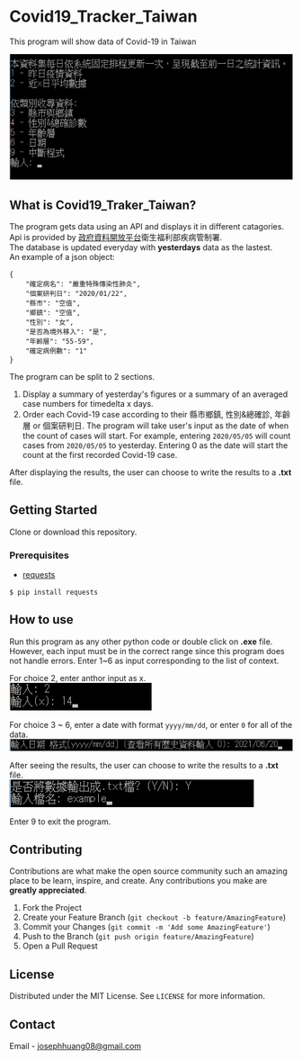 # Covid19_Tracker_Taiwan
This program will show data of Covid-19 in Taiwan

![usage example](media/explainer.png)
## What is Covid19_Traker_Taiwan?
The program gets data using an API and displays it in different catagories.  
Api is provided by [政府資料開放平台](https://data.gov.tw/dataset/120711)衛生福利部疾病管制署.  
The database is updated everyday with **yesterdays** data as the lastest.  
An example of a json object:
```
{
    "確定病名": "嚴重特殊傳染性肺炎",
    "個案研判日": "2020/01/22", 
    "縣市": "空值", 
    "鄉鎮": "空值", 
    "性別": "女", 
    "是否為境外移入": "是", 
    "年齡層": "55-59", 
    "確定病例數": "1"
}
```
The program can be split to 2 sections.  
1. Display a summary of yesterday's figures or a summary of an averaged case numbers for timedelta x days.  
2. Order each Covid-19 case according to their 縣市鄉鎮, 性別&總確診, 年齡層 or 個案研判日. The program will take user's input as the date of when the count of cases will start. For example, entering `2020/05/05` will count cases from `2020/05/05` to yesterday. Entering 0 as the date will start the count at the first recorded Covid-19 case.

After displaying the results, the user can choose to write the results to a **.txt** file.

## Getting Started
Clone or download this repository.

### Prerequisites
 - [requests](https://docs.python-requests.org/en/master/)
  ```
  $ pip install requests
  ```

<!-- USAGE EXAMPLES -->
## How to use
Run this program as any other python code or double click on **.exe** file.  
However, each input must be in the correct range since this program does not handle errors.
Enter 1~6 as input corresponding to the list of context.  

For choice 2, enter anthor input as x.  
![choice2](media/choice2.png)

For choice 3 ~ 6, enter a date with format `yyyy/mm/dd`, or enter `0` for all of the data.  
![choice3](media/choice3.png)

After seeing the results, the user can choose to write the results to a **.txt** file.  
![write](media/write.png)

Enter 9 to exit the program.

<!-- CONTRIBUTING -->
## Contributing
Contributions are what make the open source community such an amazing place to be learn, inspire, and create. Any contributions you make are **greatly appreciated**.

1. Fork the Project
2. Create your Feature Branch (`git checkout -b feature/AmazingFeature`)
3. Commit your Changes (`git commit -m 'Add some AmazingFeature'`)
4. Push to the Branch (`git push origin feature/AmazingFeature`)
5. Open a Pull Request


<!-- LICENSE -->
## License
Distributed under the MIT License. See `LICENSE` for more information.

<!-- CONTACT -->
## Contact
Email - josephhuang08@gmail.com
